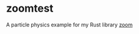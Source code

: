 # zoomtest
A particle physics example for my Rust library [zoom](https://github.com/vadixidav/zoom)


